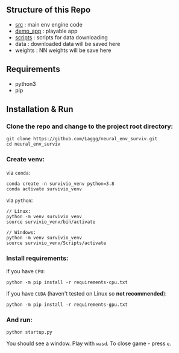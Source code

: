 ## Structure of this Repo

- [src](https://github.com/Laggg/neural_env_surviv/blob/main/src) : main env engine code
- [demo_app](https://github.com/Laggg/neural_env_surviv/blob/main/demo_app) : playable app
- [scripts](https://github.com/Laggg/neural_env_surviv/blob/main/scripts) : scripts for data downloading
- data : downloaded data will be saved here
- weights : NN weights will be save here

## Requirements

- python3
- pip

## Installation & Run

### Clone the repo and change to the project root directory:

```
git clone https://github.com/Laggg/neural_env_surviv.git
cd neural_env_surviv
```


### Create venv:

via `conda`:

```
conda create -n survivio_venv python=3.8
conda activate survivio_venv
```

via `python`:

```
// Linux:
python -m venv survivio_venv
source survivio_venv/bin/activate
```

```
// Windows:
python -m venv survivio_venv
source survivio_venv/Scripts/activate
```

### Install requirements:

if you have `CPU`:
```
python -m pip install -r requirements-cpu.txt
```

if you have `CUDA` (haven't tested on Linux so **not recommended**):
```
python -m pip install -r requirements-gpu.txt
```

### And run:

```
python startup.py
```

You should see a window. Play with `wasd`. To close game - press `e`. 
